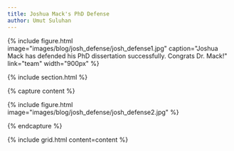 ```yaml
---
title: Joshua Mack's PhD Defense
author: Umut Suluhan
---
```


{%
  include figure.html
  image="images/blog/josh_defense/josh_defense1.jpg"
  caption="Joshua Mack has defended his PhD dissertation successfully. Congrats Dr. Mack!"
  link="team"
  width="900px"
%}

{% include section.html %}

{% capture content %}

{% include figure.html image="images/blog/josh_defense/josh_defense2.jpg" %}

{% endcapture %}

{% include grid.html content=content %}
